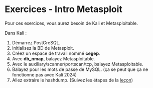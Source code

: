 # Exercices - Intro Metasploit

Pour ces exercices, vous aurez besoin de Kali et Metasploitable.

Dans Kali :

1. Démarrez PostGreSQL.
2. Initialisez la BD de Metasploit.
3. Créez un espace de travail nommé **cegep**.
4. Avec **db_nmap**, balayez Metasploitable.
5. Avec le auxiliary/scanner/portscan/tcp, balayez Metasploitable.
6. Balayez pour les mots de passe de MySQL. (ça se peut que ça ne fonctionne pas avec Kali 2024)
7. Allez extraire le hashdump. (Suivez les étapes de la [leçon](../lecons/Intro_Metasploit.md))

